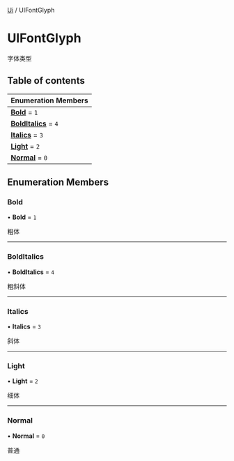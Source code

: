 [Ui](../groups/Core.Ui.md) / UIFontGlyph

# UIFontGlyph <Badge type="tip" text="Enumeration" /> <Score text="UIFontGlyph" />

字体类型

## Table of contents

| Enumeration Members |
| :-----|
| **[Bold](mw.UIFontGlyph.md#bold)** = ``1`` <br> |
| **[BoldItalics](mw.UIFontGlyph.md#bolditalics)** = ``4`` <br> |
| **[Italics](mw.UIFontGlyph.md#italics)** = ``3`` <br> |
| **[Light](mw.UIFontGlyph.md#light)** = ``2`` <br> |
| **[Normal](mw.UIFontGlyph.md#normal)** = ``0`` <br> |

## Enumeration Members

### Bold <Score text="Bold" /> 

• **Bold** = ``1``

粗体

___

### BoldItalics <Score text="BoldItalics" /> 

• **BoldItalics** = ``4``

粗斜体

___

### Italics <Score text="Italics" /> 

• **Italics** = ``3``

斜体

___

### Light <Score text="Light" /> 

• **Light** = ``2``

细体

___

### Normal <Score text="Normal" /> 

• **Normal** = ``0``

普通
